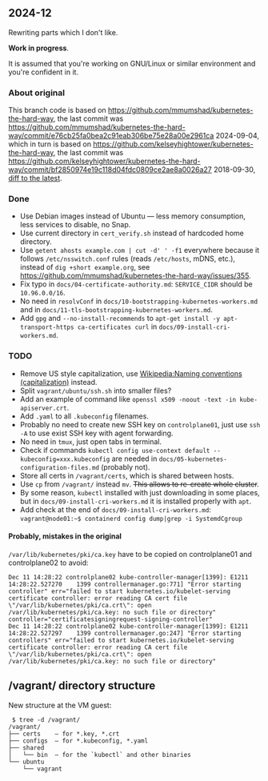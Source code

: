 ## 2024-12

Rewriting parts which I don't like.

**Work in progress**.

It is assumed that you're working on GNU/Linux or similar environment and you're confident in it.

### About original

This branch code is based on https://github.com/mmumshad/kubernetes-the-hard-way, the last commit was https://github.com/mmumshad/kubernetes-the-hard-way/commit/e76cb25fa0bea2c91eab306be75e28a00e2961ca <time>2024-09-04</time>,
which in turn is based on https://github.com/kelseyhightower/kubernetes-the-hard-way, the last commit was https://github.com/kelseyhightower/kubernetes-the-hard-way/commit/bf2850974e19c118d04fdc0809ce2ae8a0026a27 <time>2018-09-30</time>, [diff to the latest](https://github.com/kelseyhightower/kubernetes-the-hard-way/compare/bf2850974e19c118d04fdc0809ce2ae8a0026a27..master).

### Done

+ Use Debian images instead of Ubuntu — less memory consumption, less services to disable, no Snap.
+ Use current directory in `cert_verify.sh` instead of hardcoded home directory.
+ Use `getent ahosts example.com | cut -d' ' -f1` everywhere because it follows `/etc/nsswitch.conf` rules (reads `/etc/hosts`, mDNS, etc.), instead of `dig +short example.org`, see https://github.com/mmumshad/kubernetes-the-hard-way/issues/355.
+ Fix typo in `docs/04-certificate-authority.md`: `SERVICE_CIDR` should be `10.96.0.0/16`.
+ No need in `resolvConf` in `docs/10-bootstrapping-kubernetes-workers.md` and in `docs/11-tls-bootstrapping-kubernetes-workers.md`.
+ Add `gpg` and `--no-install-recommends` to `apt-get install -y apt-transport-https ca-certificates curl` in `docs/09-install-cri-workers.md`.


### TODO

* Remove US style capitalization, use [Wikipedia:Naming conventions (capitalization)](https://en.wikipedia.org/wiki/Wikipedia:Naming_conventions_(capitalization)) instead.
* Split `vagrant/ubuntu/ssh.sh` into smaller files?
* Add an example of command like `openssl x509 -noout -text -in kube-apiserver.crt`.
* Add `.yaml` to all `.kubeconfig` filenames.
* Probably no need to create new SSH key on `controlplane01`, just use `ssh -A` to use exist SSH key with agent forwarding.
* No need in `tmux`, just open tabs in terminal.
* Check if commands `kubectl config use-context default --kubeconfig=xxx.kubeconfig` are needed in `docs/05-kubernetes-configuration-files.md` (probably not).
* Store all certs in `/vagrant/certs`, which is shared between hosts.
* Use `cp` from `/vagrant/` instead `mv`. <del>This allows to re-create whole cluster</del>.
* By some reason, `kubectl` installed with just downloading in some places, but in `docs/09-install-cri-workers.md` it is installed properly with `apt`.
* Add check at the end of `docs/09-install-cri-workers.md`: `vagrant@node01:~$ containerd config dump|grep -i SystemdCgroup`

#### Probably, mistakes in the original

`/var/lib/kubernetes/pki/ca.key` have to be copied on controlplane01 and controlplane02 to avoid:

```text
Dec 11 14:28:22 controlplane02 kube-controller-manager[1399]: E1211 14:28:22.527270    1399 controllermanager.go:771] "Error starting controller" err="failed to start kubernetes.io/kubelet-serving certificate controller: error reading CA cert file \"/var/lib/kubernetes/pki/ca.crt\": open /var/lib/kubernetes/pki/ca.key: no such file or directory" controller="certificatesigningrequest-signing-controller"
Dec 11 14:28:22 controlplane02 kube-controller-manager[1399]: E1211 14:28:22.527297    1399 controllermanager.go:247] "Error starting controllers" err="failed to start kubernetes.io/kubelet-serving certificate controller: error reading CA cert file \"/var/lib/kubernetes/pki/ca.crt\": open /var/lib/kubernetes/pki/ca.key: no such file or directory"
```

## /vagrant/ directory structure

New structure at the VM guest:

```console
 $ tree -d /vagrant/
/vagrant/
├── certs    — for *.key, *.crt
├── configs  — for *.kubeconfig, *.yaml
├── shared
│   └── bin  — for the `kubectl` and other binaries
└── ubuntu
    └── vagrant
```
